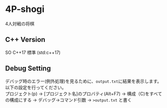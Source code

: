 # 4P-shogi
4人対戦の将棋

## C++ Version
SO C++17 標準 (std:c++17)

## Debug Setting
デバッグ時のエラー(例外処理)を見るために、`output.txt`に結果を表示します。  
以下の設定を行ってください。  
プロジェクト(p) → [プロジェクト名]のプロバティ(Alt+F7) → 構成（C)をすべての構成にする → デバッグ→コマンド引数 → `>output.txt` と書く  
